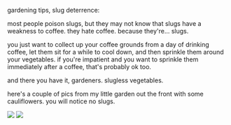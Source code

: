 gardening tips, slug deterrence:

most people poison slugs, but they may not know that slugs have a weakness to coffee. they hate coffee. because they're... slugs.

you just want to collect up your coffee grounds from a day of drinking coffee, let them sit for a while to cool down, and then sprinkle them around your vegetables. if you're impatient and you want to sprinkle them immediately after a coffee, that's probably ok too. 

and there you have it, gardeners. slugless vegetables.

here's a couple of pics from my little garden out the front with some cauliflowers. you will notice no slugs.

<img src="https://2matthewclark.files.wordpress.com/2017/04/cgf72f6.jpg"/>
<img src="https://2matthewclark.files.wordpress.com/2017/04/zaxxxuk.jpg"/>
